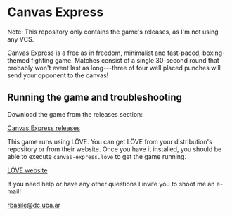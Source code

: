 # Canvas Express

Note: This repository only contains the game's releases, as I'm not using any VCS.

Canvas Express is a free as in freedom, minimalist and fast-paced, boxing-themed fighting game. Matches consist of a single 30-second round that probably won't event last as long---three of four well placed punches will send your opponent to the canvas!

## Running the game and troubleshooting

Download the game from the releases section:

[Canvas Express releases](https://github.com/ramirobasile/canvas-express/releases)

This game runs using LÖVE. You can get LÖVE from your distribution's repository or from their website. Once you have it installed, you should be able to execute `canvas-express.love` to get the game running.

[LÖVE website](https://love2d.org/)

If you need help or have any other questions I invite you to shoot me an e-mail!

[rbasile@dc.uba.ar](mailto:rbasile@dc.uba.ar)
